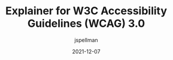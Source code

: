 ---
author: jspellman
coauthor: slauriat
# coauthors
date: 2021-12-07
publisher: w3c
tags:
  - accessibility
  - wcag
target_url: https://www.w3.org/TR/2021/DNOTE-wcag-3.0-explainer-20211207/
title: Explainer for W3C Accessibility Guidelines (WCAG) 3.0
---
